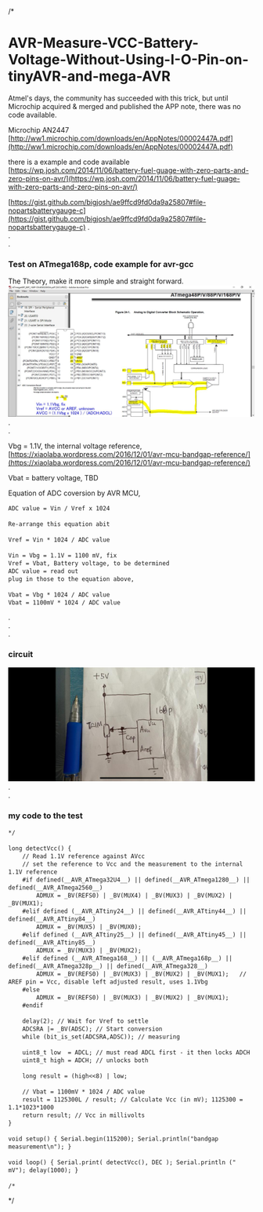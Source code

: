 /*  

# AVR-Measure-VCC-Battery-Voltage-Without-Using-I-O-Pin-on-tinyAVR-and-mega-AVR
Atmel's days, the community has succeeded with this trick, but until Microchip acquired & merged and published the APP note, there was no code available.  

Microchip AN2447 [http://ww1.microchip.com/downloads/en/AppNotes/00002447A.pdf](http://ww1.microchip.com/downloads/en/AppNotes/00002447A.pdf)  

there is a example and code available   
[https://wp.josh.com/2014/11/06/battery-fuel-guage-with-zero-parts-and-zero-pins-on-avr/](https://wp.josh.com/2014/11/06/battery-fuel-guage-with-zero-parts-and-zero-pins-on-avr/)  

[https://gist.github.com/bigjosh/ae9ffcd9fd0da9a25807#file-nopartsbatterygauge-c](https://gist.github.com/bigjosh/ae9ffcd9fd0da9a25807#file-nopartsbatterygauge-c)
.  
.  
.  



### Test on ATmega168p, code example for avr-gcc

The Theory, make it more simple and straight forward.  
![ATmega168P_Vbat_xiaolaba.jpg](ATmega168P_Vbat_xiaolaba.jpg)  
.  
.  

Vbg = 1.1V, the internal voltage reference, [https://xiaolaba.wordpress.com/2016/12/01/avr-mcu-bandgap-reference/](https://xiaolaba.wordpress.com/2016/12/01/avr-mcu-bandgap-reference/)  

Vbat = battery voltage, TBD  

Equation of ADC coversion by AVR MCU,  
```
ADC value = Vin / Vref x 1024  

Re-arrange this equation abit  

Vref = Vin * 1024 / ADC value  

Vin = Vbg = 1.1V = 1100 mV, fix
Vref = Vbat, Battery voltage, to be determined
ADC value = read out
plug in those to the equation above, 
  
Vbat = Vbg * 1024 / ADC value
Vbat = 1100mV * 1024 / ADC value 
```  

.  
.  
.  

### circuit  
![xiaolaba_avr_bat_vol_circuit.jpg](xiaolaba_avr_bat_vol_circuit.jpg)  
.  
.  


### my code to the test  

  

```
*/

long detectVcc() {
    // Read 1.1V reference against AVcc
    // set the reference to Vcc and the measurement to the internal 1.1V reference
    #if defined(__AVR_ATmega32U4__) || defined(__AVR_ATmega1280__) || defined(__AVR_ATmega2560__)
        ADMUX = _BV(REFS0) | _BV(MUX4) | _BV(MUX3) | _BV(MUX2) | _BV(MUX1);
    #elif defined (__AVR_ATtiny24__) || defined(__AVR_ATtiny44__) || defined(__AVR_ATtiny84__)
        ADMUX = _BV(MUX5) | _BV(MUX0);
    #elif defined (__AVR_ATtiny25__) || defined(__AVR_ATtiny45__) || defined(__AVR_ATtiny85__)
        ADMUX = _BV(MUX3) | _BV(MUX2);
    #elif defined (__AVR_ATmega168__) || (__AVR_ATmega168p__) || defined(__AVR_ATmega328p__) || defined(__AVR_ATmega328__)
        ADMUX = _BV(REFS0) | _BV(MUX3) | _BV(MUX2) | _BV(MUX1);   // AREF pin = Vcc, disable left adjusted result, uses 1.1Vbg       
    #else
        ADMUX = _BV(REFS0) | _BV(MUX3) | _BV(MUX2) | _BV(MUX1);
    #endif
    
    delay(2); // Wait for Vref to settle
    ADCSRA |= _BV(ADSC); // Start conversion
    while (bit_is_set(ADCSRA,ADSC)); // measuring
    
    uint8_t low  = ADCL; // must read ADCL first - it then locks ADCH
    uint8_t high = ADCH; // unlocks both
    
    long result = (high<<8) | low;

    // Vbat = 1100mV * 1024 / ADC value
    result = 1125300L / result; // Calculate Vcc (in mV); 1125300 = 1.1*1023*1000
    return result; // Vcc in millivolts
}
 
void setup() { Serial.begin(115200); Serial.println("bandgap measurement\n"); }
 
void loop() { Serial.print( detectVcc(), DEC ); Serial.println (" mV"); delay(1000); }

/*
```
*/
